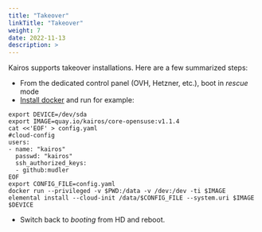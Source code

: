 ```yaml
---
title: "Takeover"
linkTitle: "Takeover"
weight: 7
date: 2022-11-13
description: >
---
```


Kairos supports takeover installations. Here are a few summarized steps:

- From the dedicated control panel (OVH, Hetzner, etc.), boot in *rescue* mode
- [Install docker](https://docs.docker.com/engine/install/debian/) and run for example:

```
export DEVICE=/dev/sda
export IMAGE=quay.io/kairos/core-opensuse:v1.1.4
cat <<'EOF' > config.yaml
#cloud-config
users:
- name: "kairos"
  passwd: "kairos"
  ssh_authorized_keys:
  - github:mudler
EOF
export CONFIG_FILE=config.yaml
docker run --privileged -v $PWD:/data -v /dev:/dev -ti $IMAGE elemental install --cloud-init /data/$CONFIG_FILE --system.uri $IMAGE $DEVICE
```

- Switch back to *booting* from HD and reboot.
